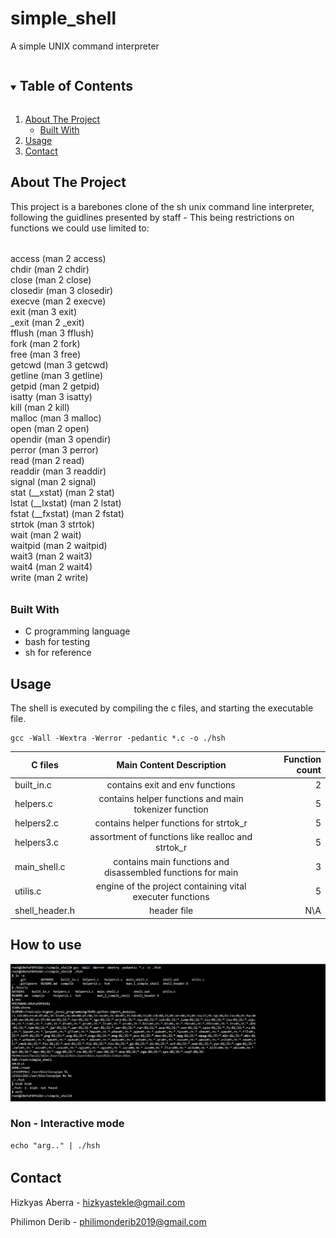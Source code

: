 # simple_shell
A simple UNIX command interpreter

<!-- TABLE OF CONTENTS -->
<details open="open">
  <summary><h2 style="display: inline-block">Table of Contents</h2></summary>
  <ol>
    <li>
      <a href="#about-the-project">About The Project</a>
      <ul>
        <li><a href="#built-with">Built With</a></li>
      </ul>
    </li>
    <li><a href="#usage">Usage</a></li>
    <li><a href="#contact">Contact</a></li>
  </ol>
</details>



<!-- ABOUT THE PROJECT -->
## About The Project

This project is a barebones clone of the sh unix command line interpreter, following the guidlines presented by staff - This being restrictions on functions we could use limited to:
######
access (man 2 access)  
chdir (man 2 chdir)  
close (man 2 close)  
closedir (man 3 closedir)  
execve (man 2 execve)  
exit (man 3 exit)  
_exit (man 2 _exit)  
fflush (man 3 fflush)  
fork (man 2 fork)  
free (man 3 free)  
getcwd (man 3 getcwd)  
getline (man 3 getline)  
getpid (man 2 getpid)  
isatty (man 3 isatty)  
kill (man 2 kill)  
malloc (man 3 malloc)  
open (man 2 open)  
opendir (man 3 opendir)  
perror (man 3 perror)  
read (man 2 read)  
readdir (man 3 readdir)  
signal (man 2 signal)  
stat (__xstat) (man 2 stat)  
lstat (__lxstat) (man 2 lstat)  
fstat (__fxstat) (man 2 fstat)  
strtok (man 3 strtok)  
wait (man 2 wait)  
waitpid (man 2 waitpid)  
wait3 (man 2 wait3)  
wait4 (man 2 wait4)  
write (man 2 write)  
######

### Built With

* C programming language
* bash for testing
* sh for reference


<!-- USAGE EXAMPLES -->
## Usage
The shell is executed by compiling the c files, and starting the executable file.
```$
gcc -Wall -Wextra -Werror -pedantic *.c -o ./hsh
```
| C files        | Main Content Description | Function count  |
| ------------- |:-------------:| -----:|
| built_in.c | contains exit and env functions | 2 |
| helpers.c | contains helper functions and main tokenizer function | 5 |
| helpers2.c | contains helper functions for strtok_r | 5 |
| helpers3.c | assortment of functions like realloc and strtok_r | 5 |
| main_shell.c | contains main functions and disassembled functions for main | 3 |
| utilis.c | engine of the project containing vital executer functions | 5 |
| shell_header.h | header file | N\A |

## How to use

![### Interactive mode](https://github.com/Doro-000/simple_shell/blob/master/image_2021-04-29_11-41-41.png?raw=true)

### Non - Interactive mode
```$
echo "arg.." | ./hsh
```

######

<!-- CONTACT -->
## Contact

Hizkyas Aberra - hizkyastekle@gmail.com

Philimon Derib - philimonderib2019@gmail.com
